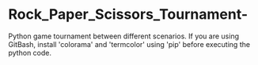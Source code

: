 # Rock_Paper_Scissors_Tournament-
Python game tournament between different scenarios.
If you are using GitBash, install 'colorama' and 'termcolor' using 'pip' before executing the python code.
